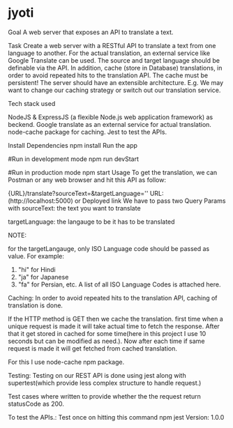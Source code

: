 # jyoti
 
Goal
A web server that exposes an API to translate a text.

Task
Create a web server with a RESTful API to translate a text from one language to another.
For the actual translation, an external service like Google Translate can be used.
The source and target language should be definable via the API.
In addition, cache (store in Database) translations, in order to avoid repeated hits to the translation API. The cache must be persistent!
The server should have an extensible architecture. E.g. We may want to change our caching strategy or switch out our translation service.

Tech stack used

NodeJS & ExpressJS (a flexible Node.js web application framework) as beckend.
Google translate as an external service for actual translation.
node-cache package for caching.
Jest to test the APIs.

Install Dependencies
npm install
Run the app

#Run in development mode
npm run devStart

#Run in production mode
npm start
Usage
To get the translation, we can Postman or any web browser and hit this API as follow:

{URL}/translate?sourceText=&targetLanguage=''
URL: (http://localhost:5000) or Deployed link
We have to pass two Query Params with
sourceText: the text you want to translate

targetLanguage: the langauge to be it has to be translated

NOTE:

for the targetLangauge, only ISO Language code should be passed as value.
For example:
1) "hi" for Hindi
2) "ja" for Japanese
3) "fa" for Persian, etc.
A list of all ISO Language Codes is attached here.

Caching:
In order to avoid repeated hits to the translation API, caching of translation is done.

If the HTTP method is GET then we cache the translation. first time when a unique request is made it will take actual time to fetch the response. After that it get stored in cached for some time(here in this project I use 10 seconds but can be modified as need.). Now after each time if same request is made it will get fetched from cached translation.

For this I use node-cache npm package.

Testing:
Testing on our REST API is done using jest along with supertest(which provide less complex structure to handle request.)

Test cases where written to provide whether the the request return statusCode as 200.

To test the APIs.:
Test once on hitting this command
npm jest
Version: 1.0.0
